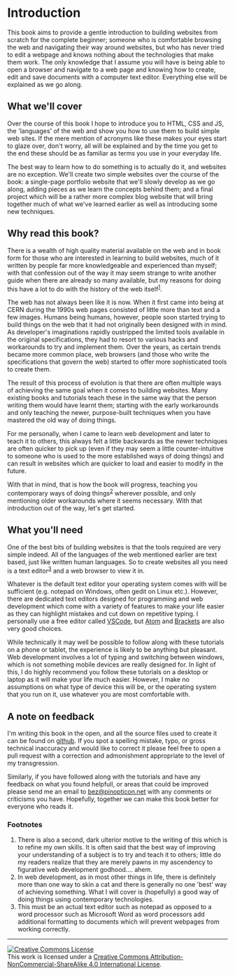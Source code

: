 # Introduction
This book aims to provide a gentle introduction to building websites from scratch for the complete beginner; someone who is comfortable browsing the web and navigating their way around websites, but who has never tried to edit a webpage and knows nothing about the technologies that make them work. The only knowledge that I assume you will have is being able to open a browser and navigate to a web page and knowing how to create, edit and save documents with a computer text editor. Everything else will be explained as we go along.

## What we'll cover
Over the course of this book I hope to introduce you to HTML, CSS and JS, the 'languages' of the web and show you how to use them to build simple web sites. If the mere mention of acronyms like these makes your eyes start to glaze over, don't worry, all will be explained and by the time you get to the end these should be as familiar as terms you use in your everyday life.

The best way to learn how to do something is to actually do it, and websites are no exception. We'll create two simple websites over the course of the book: a single-page portfolio website that we'll slowly develop as we go along, adding pieces as we learn the concepts behind them; and a final project which will be a rather more complex blog website that will bring together much of what we've learned earlier as well as introducing some new techniques.

## Why read this book?
There is a wealth of high quality material available on the web and in book form for those who are interested in learning to build websites, much of it written by people far more knowledgeable and experienced than myself; with that confession out of the way it may seem strange to write another guide when there are already so many available, but my reasons for doing this have a lot to do with the history of the web itself<sup id="a1">[1](#f1)</sup>.

The web has not always been like it is now. When it first came into being at CERN during the 1990s web pages consisted of little more than text and a few images. Humans being humans, however, people soon started trying to build things on the web that it had not originally been designed with in mind. As developer's imaginations rapidly oustripped the limited tools available in the original specifications, they had to resort to various hacks and workarounds to try and implement them. Over the years, as certain trends became more common place, web browsers (and those who write the specifications that govern the web) started to offer more sophisticated tools to create them.

The result of this process of evolution is that there are often multiple ways of achieving the same goal when it comes to building websites. Many existing books and tutorials teach these in the same way that the person writing them would have learnt them; starting with the early workarounds and only teaching the newer, purpose-built techniques when you have mastered the old way of doing things.

For me personally, when I came to learn web development and later to teach it to others, this always felt a little backwards as the newer techniques are often quicker to pick up (even if they may seem a little counter-intuitive to someone who is used to the more established ways of doing things) and can result in websites which are quicker to load and easier to modify in the future.

With that in mind, that is how the book will progress, teaching you contemporary ways of doing things<sup id="a2">[2](#f2)</sup> wherever possible, and only mentioning older workarounds where it seems necessary. With that introduction out of the way, let's get started.

## What you'll need
One of the best bits of building websites is that the tools required are very simple indeed. All of the languages of the web mentioned earlier are text based, just like written human languages. So to create websites all you need is a text editor<sup id="a3">[3](#f3)</sup> and a web browser to view it in.

Whatever is the default text editor your operating system comes with will be sufficient (e.g. notepad on Windows, often gedit on Linux etc.). However, there are dedicated text editors designed for programming and web development which come with a variety of features to make your life easier as they can highlight mistakes and cut down on repetitive typing. I personally use a free editor called [VSCode](https://code.visualstudio.com/), but [Atom](https://atom.io/) and [Brackets](http://brackets.io/) are also very good choices.

While technically it may well be possible to follow along with these tutorials on a phone or tablet, the experience is likely to be anything but pleasant. Web development involves a lot of typing and switching between windows, which is not something mobile devices are really designed for. In light of this, I do highly recommend you follow these tutorials on a desktop or laptop as it will make your life much easier. However, I make no assumptions on what type of device this will be, or the operating system that you run on it, use whatever you are most comfortable with.

## A note on feedback
I'm writing this book in the open, and all the source files used to create it can be found on [github](https://github.com/BezPowell/building_websites_for_beginners). If you spot a spelling mistake, typo, or gross technical inaccuracy and would like to correct it please feel free to open a pull request with a correction and admonishment appropriate to the level of my transgression.

Similarly, if you have followed along with the tutorials and have any feedback on what you found helpfull, or areas that could be improved please send me an email to [bez@pinopticon.net](mailto:bez@pinopticon.net) with any comments or criticisms you have. Hopefully, together we can make this book better for everyone who reads it.

### Footnotes
<ol class="footnotes">
<li id="f1">There is also a second, dark ulterior motive to the writing of this which is to refine my own skills. It is often said that the best way of improving your understanding of a subject is to try and teach it to others; little do my readers realize that they are merely pawns in my ascendency to figurative web development godhood.... ahem.</li>
<li id="f2">In web development, as in most other things in life, there is definitely more than one way to skin a cat and there is generally no one 'best' way of achieving something. What I will cover is (hopefully) a good way of doing things using contemporary technologies.</li>
<li id="f3"> This must be an actual text editor such as notepad as opposed to a word processor such as Microsoft Word as word processors add additional formatting to documents which will prevent webpages from working correctly.</li>
</ol>

---
<a rel="license" href="http://creativecommons.org/licenses/by-nc-sa/4.0/"><img alt="Creative Commons License" style="border-width:0" src="https://i.creativecommons.org/l/by-nc-sa/4.0/88x31.png" /></a><br />This work is licensed under a <a rel="license" href="http://creativecommons.org/licenses/by-nc-sa/4.0/">Creative Commons Attribution-NonCommercial-ShareAlike 4.0 International License</a>.